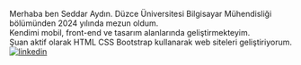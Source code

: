 Merhaba ben Seddar Aydın. Düzce Üniversitesi Bilgisayar Mühendisliği bölümünden 2024 yılında mezun oldum. <br>
Kendimi mobil, front-end ve tasarım alanlarında geliştirmekteyim. <br>
Şuan aktif olarak HTML CSS Bootstrap kullanarak web siteleri geliştiriyorum.<br>
[![linkedin](https://img.shields.io/badge/Linkedin-000000?style=for-the-badge&logo=Linkedin&logoColor=white)](www.linkedin.com/in/seddaraydın)
